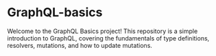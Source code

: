 # GraphQL-basics

Welcome to the GraphQL Basics project! This repository is a simple introduction to GraphQL, covering the fundamentals of type definitions, resolvers, mutations, and how to update mutations.
